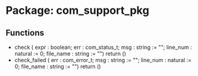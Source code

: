 # Package: com_support_pkg
## Functions
- check <font id="function_arguments">(    expr      : boolean;
    err       : com_status_t;
    msg       : string  := "";
    line_num  : natural := 0;
    file_name : string  := "")</font> <font id="function_return">return ()</font>
- check_failed <font id="function_arguments">(    err       : com_error_t;
    msg       : string  := "";
    line_num  : natural := 0;
    file_name : string  := "")</font> <font id="function_return">return ()</font>
